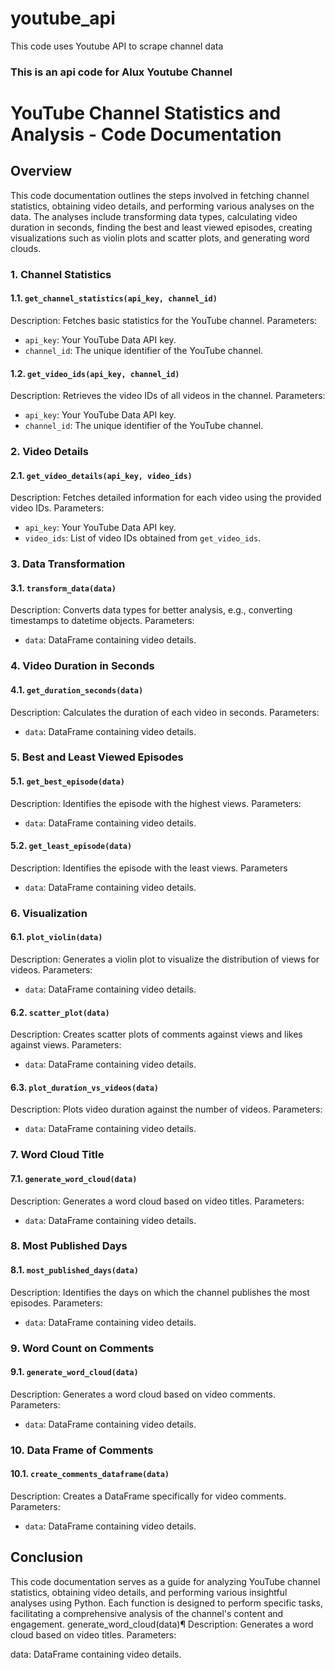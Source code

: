 # youtube_api
This code uses Youtube API to scrape channel data 


### This is an api code for Alux Youtube Channel
# YouTube Channel Statistics and Analysis - Code Documentation

## Overview

This code documentation outlines the steps involved in fetching channel statistics, obtaining video details, and performing various analyses on the data. The analyses include transforming data types, calculating video duration in seconds, finding the best and least viewed episodes, creating visualizations such as violin plots and scatter plots, and generating word clouds.

### 1. Channel Statistics

#### 1.1. `get_channel_statistics(api_key, channel_id)`
Description:
Fetches basic statistics for the YouTube channel.
Parameters:
- `api_key`: Your YouTube Data API key.
- `channel_id`: The unique identifier of the YouTube channel.

#### 1.2. `get_video_ids(api_key, channel_id)`

Description:
Retrieves the video IDs of all videos in the channel.
Parameters:
- `api_key`: Your YouTube Data API key.
- `channel_id`: The unique identifier of the YouTube channel.

### 2. Video Details
#### 2.1. `get_video_details(api_key, video_ids)`

Description:
Fetches detailed information for each video using the provided video IDs.
Parameters:
- `api_key`: Your YouTube Data API key.
- `video_ids`: List of video IDs obtained from `get_video_ids`.

### 3. Data Transformation
#### 3.1. `transform_data(data)`
Description:
Converts data types for better analysis, e.g., converting timestamps to datetime objects.
Parameters:
- `data`: DataFrame containing video details.

### 4. Video Duration in Seconds
#### 4.1. `get_duration_seconds(data)`
Description:
Calculates the duration of each video in seconds.
Parameters:
- `data`: DataFrame containing video details.

### 5. Best and Least Viewed Episodes
#### 5.1. `get_best_episode(data)`
Description:
Identifies the episode with the highest views.
Parameters:
- `data`: DataFrame containing video details.

#### 5.2. `get_least_episode(data)`
Description:
Identifies the episode with the least views.
Parameters
- `data`: DataFrame containing video details.

### 6. Visualization
#### 6.1. `plot_violin(data)`
Description:
Generates a violin plot to visualize the distribution of views for videos.
Parameters:
- `data`: DataFrame containing video details.

#### 6.2. `scatter_plot(data)`
Description:
Creates scatter plots of comments against views and likes against views.
Parameters:
- `data`: DataFrame containing video details.
#### 6.3. `plot_duration_vs_videos(data)`
Description:
Plots video duration against the number of videos.
Parameters:
- `data`: DataFrame containing video details.

### 7. Word Cloud Title
#### 7.1. `generate_word_cloud(data)`
Description:
Generates a word cloud based on video titles.
Parameters:
- `data`: DataFrame containing video details.

### 8. Most Published Days
#### 8.1. `most_published_days(data)`
Description:
Identifies the days on which the channel publishes the most episodes.
Parameters:
- `data`: DataFrame containing video details.

### 9. Word Count on Comments
#### 9.1. `generate_word_cloud(data)`
Description:
Generates a word cloud based on video comments.
Parameters:
- `data`: DataFrame containing video details.

### 10. Data Frame of Comments

#### 10.1. `create_comments_dataframe(data)`
Description:
Creates a DataFrame specifically for video comments.
Parameters:
- `data`: DataFrame containing video details.

## Conclusion

This code documentation serves as a guide for analyzing YouTube channel statistics, obtaining video details, and performing various insightful analyses using Python. Each function is designed to perform specific tasks, facilitating a comprehensive analysis of the channel's content and engagement.
generate_word_cloud(data)¶
Description: Generates a word cloud based on video titles. Parameters:

data: DataFrame containing video details.
